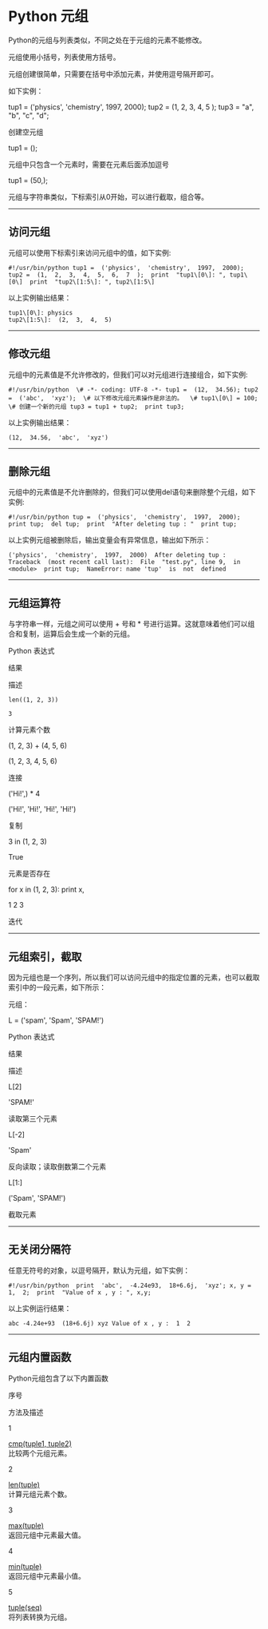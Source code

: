 Python 元组
=========

Python的元组与列表类似，不同之处在于元组的元素不能修改。

元组使用小括号，列表使用方括号。

元组创建很简单，只需要在括号中添加元素，并使用逗号隔开即可。

如下实例：

tup1 =  ('physics',  'chemistry',  1997,  2000); tup2 =  (1,  2,  3,  4,  5  ); tup3 =  "a",  "b",  "c",  "d";

创建空元组

tup1 =  ();

元组中只包含一个元素时，需要在元素后面添加逗号

tup1 =  (50,);

元组与字符串类似，下标索引从0开始，可以进行截取，组合等。

* * *

访问元组
----

元组可以使用下标索引来访问元组中的值，如下实例:
```
#!/usr/bin/python tup1 =  ('physics',  'chemistry',  1997,  2000); tup2 =  (1,  2,  3,  4,  5,  6,  7  );  print  "tup1\[0\]: ", tup1\[0\]  print  "tup2\[1:5\]: ", tup2\[1:5\]
```
以上实例输出结果：
```
tup1\[0\]: physics
tup2\[1:5\]:  (2,  3,  4,  5)
```
* * *

修改元组
----

元组中的元素值是不允许修改的，但我们可以对元组进行连接组合，如下实例:
```
#!/usr/bin/python  \# -*- coding: UTF-8 -*- tup1 =  (12,  34.56); tup2 =  ('abc',  'xyz');  \# 以下修改元组元素操作是非法的。  \# tup1\[0\] = 100;  \# 创建一个新的元组 tup3 = tup1 + tup2;  print tup3;
```
以上实例输出结果：
```
(12,  34.56,  'abc',  'xyz')
```
* * *

删除元组
----

元组中的元素值是不允许删除的，但我们可以使用del语句来删除整个元组，如下实例:
```
#!/usr/bin/python tup =  ('physics',  'chemistry',  1997,  2000);  print tup;  del tup;  print  "After deleting tup : "  print tup;
```
以上实例元组被删除后，输出变量会有异常信息，输出如下所示：
```
('physics',  'chemistry',  1997,  2000)  After deleting tup :  Traceback  (most recent call last):  File  "test.py", line 9,  in  <module>  print tup;  NameError: name 'tup'  is  not  defined
```
* * *

元组运算符
-----

与字符串一样，元组之间可以使用 \+ 号和 \* 号进行运算。这就意味着他们可以组合和复制，运算后会生成一个新的元组。

Python 表达式

结果

描述
```
len((1, 2, 3))

3
```
计算元素个数

(1, 2, 3) + (4, 5, 6)

(1, 2, 3, 4, 5, 6)

连接

('Hi!',) * 4

('Hi!', 'Hi!', 'Hi!', 'Hi!')

复制

3 in (1, 2, 3)

True

元素是否存在

for x in (1, 2, 3): print x,

1 2 3

迭代

* * *

元组索引，截取
-------

因为元组也是一个序列，所以我们可以访问元组中的指定位置的元素，也可以截取索引中的一段元素，如下所示：

元组：

L =  ('spam',  'Spam',  'SPAM!')

Python 表达式

结果

描述

L\[2\]

'SPAM!'

读取第三个元素

L\[-2\]

'Spam'

反向读取；读取倒数第二个元素

L\[1:\]

('Spam', 'SPAM!')

截取元素

* * *

无关闭分隔符
------

任意无符号的对象，以逗号隔开，默认为元组，如下实例：
```
#!/usr/bin/python  print  'abc',  -4.24e93,  18+6.6j,  'xyz'; x, y =  1,  2;  print  "Value of x , y : ", x,y;
```
以上实例运行结果：
```
abc -4.24e+93  (18+6.6j) xyz Value of x , y :  1  2
```
* * *

元组内置函数
------

Python元组包含了以下内置函数

序号

方法及描述

1

[cmp(tuple1, tuple2)](att-tuple-cmp.html)  
比较两个元组元素。

2

[len(tuple)](att-tuple-len.html)  
计算元组元素个数。

3

[max(tuple)](att-tuple-max.html)  
返回元组中元素最大值。

4

[min(tuple)](att-tuple-min.html)  
返回元组中元素最小值。

5

[tuple(seq)](att-tuple-tuple.html)  
将列表转换为元组。